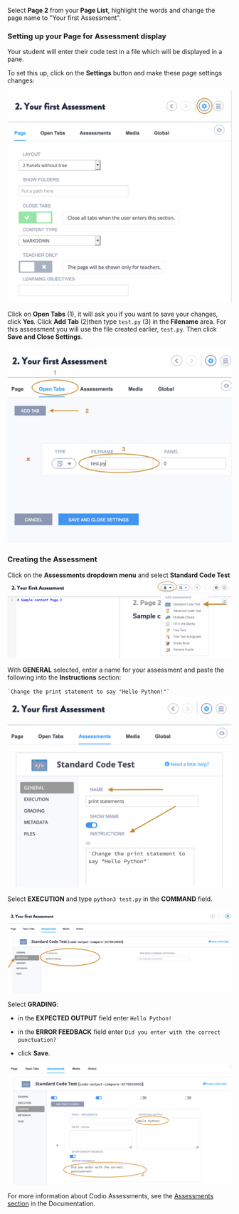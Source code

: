 Select **Page 2** from your **Page List**, highlight the words and change the page name to "Your first Assessment".

### Setting up your Page for Assessment display
Your student will enter their code test in a file which will be displayed in a pane. 

To set this up, click on the **Settings** button and make these page settings changes:

![](.guides/img/page-layout.png)

Click on **Open Tabs** (1), it will ask you if you want to save your changes, click **Yes**. Click **Add Tab** (2)then type `test.py` (3) in the **Filename** area. For this assessment you will use the file created earlier, `test.py`. Then click **Save and Close Settings**.

![](.guides/img/add-tab.png)

### Creating the Assessment
Click on the **Assessments dropdown menu** and select **Standard Code Test**
![](.guides/img/assessment-dropdown.png)

With **GENERAL** selected, enter a name for your assessment and paste the following into the **Instructions** section:

`` `Change the print statement to say "Hello Python!"` ``
![](.guides/img/general.png)

Select **EXECUTION** and type `python3 test.py` in the **COMMAND** field.

![](.guides/img/execution-assessment.png)

Select **GRADING**:

- in the **EXPECTED OUTPUT** field enter `Hello Python!`  

- in the **ERROR FEEDBACK** field enter `Did you enter with the correct punctuation?` 

- click **Save**.

![](.guides/img/grading-assessment.png)

For more information about Codio Assessments, see the  [Assessments section](https://codio.com/docs/content/authoring/assessments/) in the Documentation.
